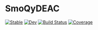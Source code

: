 # SmoQyDEAC

[![Stable](https://img.shields.io/badge/docs-stable-blue.svg)](https://sandimas.github.io/SmoQyDEAC.jl/stable/)
[![Dev](https://img.shields.io/badge/docs-dev-blue.svg)](https://sandimas.github.io/SmoQyDEAC.jl/dev/)
[![Build Status](https://github.com/sandimas/SmoQyDEAC.jl/actions/workflows/CI.yml/badge.svg?branch=main)](https://github.com/sandimas/SmoQyDEAC.jl/actions/workflows/CI.yml?query=branch%3Amain)
[![Coverage](https://codecov.io/gh/sandimas/SmoQyDEAC.jl/branch/main/graph/badge.svg)](https://codecov.io/gh/sandimas/SmoQyDEAC.jl)
